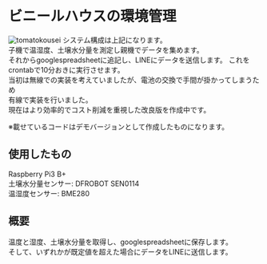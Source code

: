 # ビニールハウスの環境管理
![tomatokousei](https://user-images.githubusercontent.com/61372460/75842073-c07c1100-5e12-11ea-9256-f636c7d0064e.jpg)
システム構成は上記になります。  
子機で温湿度、土壌水分量を測定し親機でデータを集めます。  
それからgooglespreadsheetに追記し、LINEにデータを送信します。 
これをcrontabで10分おきに実行させます。  
当初は無線での実装を考えていましたが、電池の交換で手間が掛かってしまうため  
有線で実装を行いました。  
現在はより効率的でコスト削減を重視した改良版を作成中です。  

※載せているコードはデモバージョンとして作成したものになります。  

## 使用したもの  
Raspberry Pi3 B+    
土壌水分量センサー: DFROBOT SEN0114    
温湿度センサー: BME280    

## 概要
温度と湿度、土壌水分量を取得し、googlespreadsheetに保存します。  
そして、いずれかが既定値を超えた場合にデータをLINEに送信します。  
